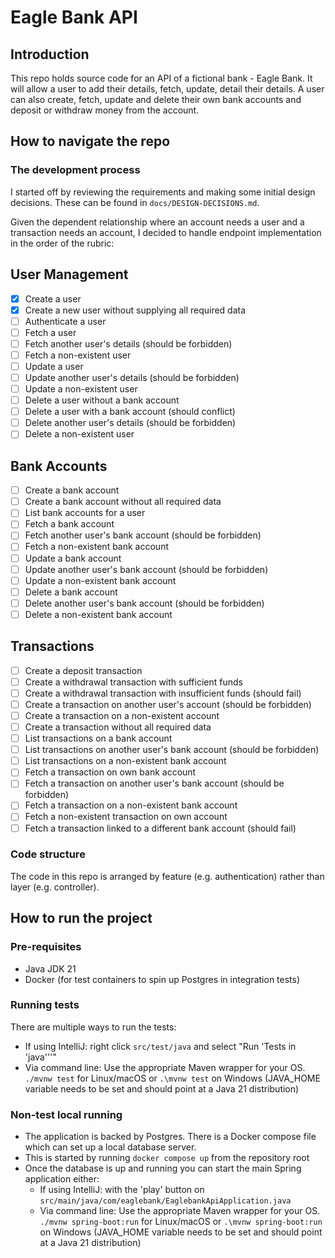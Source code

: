 # Eagle Bank API

## Introduction
This repo holds source code for an API of a fictional bank - Eagle Bank. It will allow a user to add their details, fetch, update, detail their details. A user can also create, fetch, update and delete their own bank
accounts and deposit or withdraw money from the account. 

## How to navigate the repo

### The development process
I started off by reviewing the requirements and making some initial design decisions. These can be found in `docs/DESIGN-DECISIONS.md`.

Given the dependent relationship where an account needs a user and a transaction needs an account, I decided to handle endpoint implementation in the order of the rubric:

## User Management
- [x] Create a user
- [x] Create a new user without supplying all required data
- [ ] Authenticate a user
- [ ] Fetch a user
- [ ] Fetch another user's details (should be forbidden)
- [ ] Fetch a non-existent user
- [ ] Update a user
- [ ] Update another user's details (should be forbidden)
- [ ] Update a non-existent user
- [ ] Delete a user without a bank account
- [ ] Delete a user with a bank account (should conflict)
- [ ] Delete another user's details (should be forbidden)
- [ ] Delete a non-existent user

## Bank Accounts
- [ ] Create a bank account
- [ ] Create a bank account without all required data
- [ ] List bank accounts for a user
- [ ] Fetch a bank account
- [ ] Fetch another user's bank account (should be forbidden)
- [ ] Fetch a non-existent bank account
- [ ] Update a bank account
- [ ] Update another user's bank account (should be forbidden)
- [ ] Update a non-existent bank account
- [ ] Delete a bank account
- [ ] Delete another user's bank account (should be forbidden)
- [ ] Delete a non-existent bank account

## Transactions
- [ ] Create a deposit transaction
- [ ] Create a withdrawal transaction with sufficient funds
- [ ] Create a withdrawal transaction with insufficient funds (should fail)
- [ ] Create a transaction on another user's account (should be forbidden)
- [ ] Create a transaction on a non-existent account
- [ ] Create a transaction without all required data
- [ ] List transactions on a bank account
- [ ] List transactions on another user's bank account (should be forbidden)
- [ ] List transactions on a non-existent bank account
- [ ] Fetch a transaction on own bank account
- [ ] Fetch a transaction on another user's bank account (should be forbidden)
- [ ] Fetch a transaction on a non-existent bank account
- [ ] Fetch a non-existent transaction on own account
- [ ] Fetch a transaction linked to a different bank account (should fail)

### Code structure

The code in this repo is arranged by feature (e.g. authentication) rather than layer (e.g. controller).

## How to run the project

### Pre-requisites
- Java JDK 21
- Docker (for test containers to spin up Postgres in integration tests)

### Running tests

There are multiple ways to run the tests:
- If using IntelliJ: right click `src/test/java` and select "Run 'Tests in 'java'''"
- Via command line: Use the appropriate Maven wrapper for your OS. `./mvnw test` for Linux/macOS or `.\mvnw test` on Windows (JAVA_HOME variable needs to be set and should point at a Java 21 distribution)

### Non-test local running

- The application is backed by Postgres. There is a Docker compose file which can set up a local database server.
- This is started by running `docker compose up` from the repository root
- Once the database is up and running you can start the main Spring application either:
  - If using IntelliJ: with the 'play' button on `src/main/java/com/eaglebank/EaglebankApiApplication.java`
  - Via command line: Use the appropriate Maven wrapper for your OS. `./mvnw spring-boot:run` for Linux/macOS or `.\mvnw spring-boot:run` on Windows (JAVA_HOME variable needs to be set and should point at a Java 21 distribution)